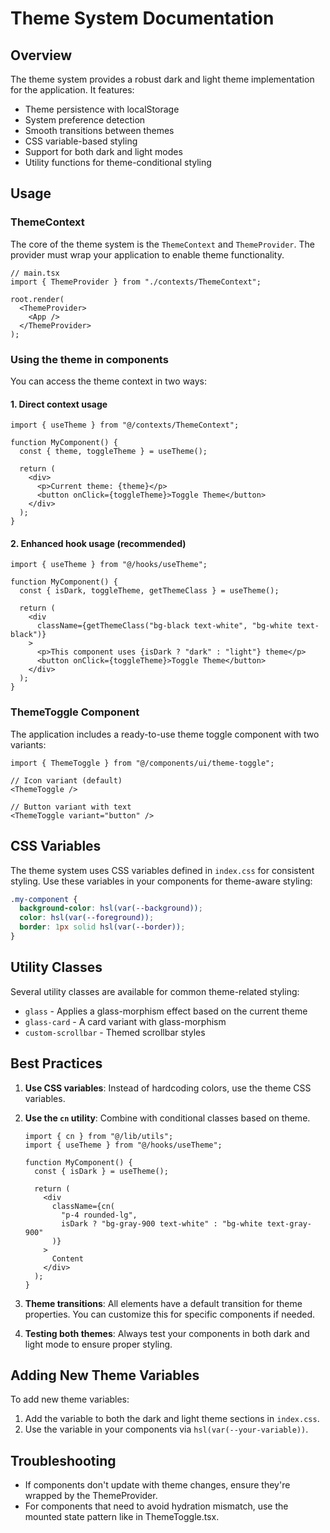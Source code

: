 # Theme System Documentation

## Overview

The theme system provides a robust dark and light theme implementation for the application. It features:

- Theme persistence with localStorage
- System preference detection
- Smooth transitions between themes
- CSS variable-based styling
- Support for both dark and light modes
- Utility functions for theme-conditional styling

## Usage

### ThemeContext

The core of the theme system is the `ThemeContext` and `ThemeProvider`. The provider must wrap your application to enable theme functionality.

```tsx
// main.tsx
import { ThemeProvider } from "./contexts/ThemeContext";

root.render(
  <ThemeProvider>
    <App />
  </ThemeProvider>
);
```

### Using the theme in components

You can access the theme context in two ways:

#### 1. Direct context usage

```tsx
import { useTheme } from "@/contexts/ThemeContext";

function MyComponent() {
  const { theme, toggleTheme } = useTheme();

  return (
    <div>
      <p>Current theme: {theme}</p>
      <button onClick={toggleTheme}>Toggle Theme</button>
    </div>
  );
}
```

#### 2. Enhanced hook usage (recommended)

```tsx
import { useTheme } from "@/hooks/useTheme";

function MyComponent() {
  const { isDark, toggleTheme, getThemeClass } = useTheme();

  return (
    <div
      className={getThemeClass("bg-black text-white", "bg-white text-black")}
    >
      <p>This component uses {isDark ? "dark" : "light"} theme</p>
      <button onClick={toggleTheme}>Toggle Theme</button>
    </div>
  );
}
```

### ThemeToggle Component

The application includes a ready-to-use theme toggle component with two variants:

```tsx
import { ThemeToggle } from "@/components/ui/theme-toggle";

// Icon variant (default)
<ThemeToggle />

// Button variant with text
<ThemeToggle variant="button" />
```

## CSS Variables

The theme system uses CSS variables defined in `index.css` for consistent styling. Use these variables in your components for theme-aware styling:

```css
.my-component {
  background-color: hsl(var(--background));
  color: hsl(var(--foreground));
  border: 1px solid hsl(var(--border));
}
```

## Utility Classes

Several utility classes are available for common theme-related styling:

- `glass` - Applies a glass-morphism effect based on the current theme
- `glass-card` - A card variant with glass-morphism
- `custom-scrollbar` - Themed scrollbar styles

## Best Practices

1. **Use CSS variables**: Instead of hardcoding colors, use the theme CSS variables.

2. **Use the `cn` utility**: Combine with conditional classes based on theme.

   ```tsx
   import { cn } from "@/lib/utils";
   import { useTheme } from "@/hooks/useTheme";

   function MyComponent() {
     const { isDark } = useTheme();

     return (
       <div
         className={cn(
           "p-4 rounded-lg",
           isDark ? "bg-gray-900 text-white" : "bg-white text-gray-900"
         )}
       >
         Content
       </div>
     );
   }
   ```

3. **Theme transitions**: All elements have a default transition for theme properties. You can customize this for specific components if needed.

4. **Testing both themes**: Always test your components in both dark and light mode to ensure proper styling.

## Adding New Theme Variables

To add new theme variables:

1. Add the variable to both the dark and light theme sections in `index.css`.
2. Use the variable in your components via `hsl(var(--your-variable))`.

## Troubleshooting

- If components don't update with theme changes, ensure they're wrapped by the ThemeProvider.
- For components that need to avoid hydration mismatch, use the mounted state pattern like in ThemeToggle.tsx.
